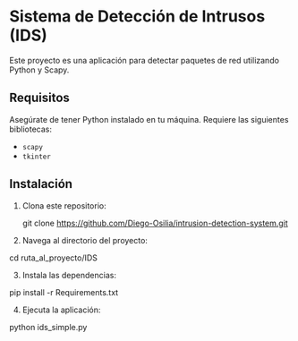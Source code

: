 # Sistema de Detección de Intrusos (IDS)

Este proyecto es una aplicación para detectar paquetes de red utilizando Python y Scapy.

## Requisitos

Asegúrate de tener Python instalado en tu máquina. Requiere las siguientes bibliotecas:
- `scapy`
- `tkinter`

## Instalación

1. Clona este repositorio:
   
   git clone https://github.com/Diego-Osilia/intrusion-detection-system.git

2. Navega al directorio del proyecto:

cd ruta_al_proyecto/IDS

3. Instala las dependencias:

pip install -r Requirements.txt

4. Ejecuta la aplicación:

python ids_simple.py